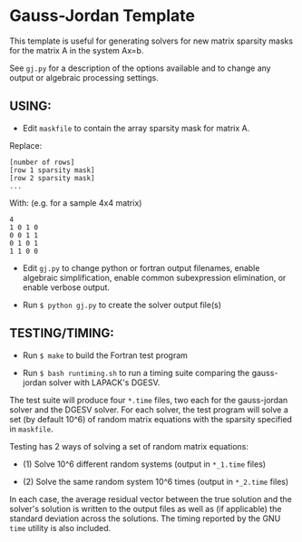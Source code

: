 # Gauss-Jordan Template

This template is useful for generating solvers for new matrix sparsity
masks for the matrix A in the system Ax=b.

See ```gj.py``` for a description of the options available and to
change any output or algebraic processing settings.

## USING:

* Edit ```maskfile``` to contain the array sparsity mask for matrix A.

Replace:

```
[number of rows]
[row 1 sparsity mask]
[row 2 sparsity mask]
...
```

With: (e.g. for a sample 4x4 matrix)

```
4
1 0 1 0
0 0 1 1
0 1 0 1
1 1 0 0
```

* Edit ```gj.py``` to change python or fortran output filenames,
  enable algebraic simplification, enable common subexpression
  elimination, or enable verbose output.

* Run ```$ python gj.py``` to create the solver output file(s)


## TESTING/TIMING:

* Run ```$ make``` to build the Fortran test program

* Run ```$ bash runtiming.sh``` to run a timing suite comparing the
  gauss-jordan solver with LAPACK's DGESV.

The test suite will produce four ```*.time``` files, two each for
the gauss-jordan solver and the DGESV solver. For each solver, the
test program will solve a set (by default 10^6) of random matrix
equations with the sparsity specified in ```maskfile```.

Testing has 2 ways of solving a set of random matrix equations:

* (1) Solve 10^6 different random systems (output in ```*_1.time``` files)

* (2) Solve the same random system 10^6 times (output in ```*_2.time``` files)

In each case, the average residual vector between the true solution
and the solver's solution is written to the output files as well as
(if applicable) the standard deviation across the solutions. The
timing reported by the GNU ```time``` utility is also included.